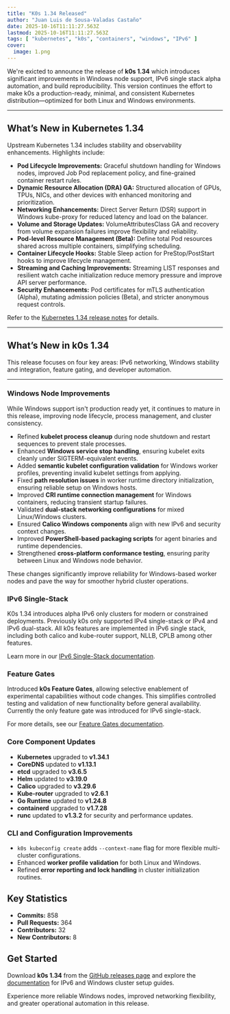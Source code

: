 ```yaml
---
title: "K0s 1.34 Released"
author: "Juan Luis de Sousa-Valadas Castaño"
date: 2025-10-16T11:11:27.563Z
lastmod: 2025-10-16T11:11:27.563Z
tags: [ "kubernetes", "k0s", "containers", "windows", "IPv6" ]
cover:
  image: 1.png
---
```


We're exicted to announce the release of **k0s 1.34** which introduces significant improvements in Windows node support, IPv6 single stack alpha automation, and build reproducibility.
This version continues the effort to make k0s a production-ready, minimal, and consistent Kubernetes distribution—optimized for both Linux and Windows environments.

---

## What’s New in Kubernetes 1.34

Upstream Kubernetes 1.34 includes stability and observability enhancements. Highlights include:

- **Pod Lifecycle Improvements:** Graceful shutdown handling for Windows nodes, improved Job Pod replacement policy, and fine-grained container restart rules.
- **Dynamic Resource Allocation (DRA) GA:** Structured allocation of GPUs, TPUs, NICs, and other devices with enhanced monitoring and prioritization.
- **Networking Enhancements:** Direct Server Return (DSR) support in Windows kube-proxy for reduced latency and load on the balancer.
- **Volume and Storage Updates:** VolumeAttributesClass GA and recovery from volume expansion failures improve flexibility and reliability.
- **Pod-level Resource Management (Beta):** Define total Pod resources shared across multiple containers, simplifying scheduling.
- **Container Lifecycle Hooks:** Stable Sleep action for PreStop/PostStart hooks to improve lifecycle management.
- **Streaming and Caching Improvements:** Streaming LIST responses and resilient watch cache initialization reduce memory pressure and improve API server performance.
- **Security Enhancements:** Pod certificates for mTLS authentication (Alpha), mutating admission policies (Beta), and stricter anonymous request controls.

Refer to the [Kubernetes 1.34 release notes](https://kubernetes.io/blog/2025/08/27/kubernetes-v1-34-release/) for details.

---

## What’s New in k0s 1.34

This release focuses on four key areas: IPv6 networking, Windows stability and integration, feature gating, and developer automation.

---

### Windows Node Improvements

While Windows support isn't production ready yet, it continues to mature in this release, improving node lifecycle, process management, and cluster consistency.

- Refined **kubelet process cleanup** during node shutdown and restart sequences to prevent stale processes.
- Enhanced **Windows service stop handling**, ensuring kubelet exits cleanly under SIGTERM-equivalent events.
- Added **semantic kubelet configuration validation** for Windows worker profiles, preventing invalid kubelet settings from applying.
- Fixed **path resolution issues** in worker runtime directory initialization, ensuring reliable setup on Windows hosts.
- Improved **CRI runtime connection management** for Windows containers, reducing transient startup failures.
- Validated **dual-stack networking configurations** for mixed Linux/Windows clusters.
- Ensured **Calico Windows components** align with new IPv6 and security context changes.
- Improved **PowerShell-based packaging scripts** for agent binaries and runtime dependencies.
- Strengthened **cross-platform conformance testing**, ensuring parity between Linux and Windows node behavior.

These changes significantly improve reliability for Windows-based worker nodes and pave the way for smoother hybrid cluster operations.

### IPv6 Single-Stack

K0s 1.34 introduces alpha IPv6 only clusters for modern or constrained deployments. Previously k0s only supported IPv4 single-stack or
IPv4 and IPv6 dual-stack. All k0s features are implemented in IPv6 single stack, including both calico and kube-router support, NLLB, CPLB
among other features.

Learn more in our [IPv6 Single-Stack documentation](https://docs.k0sproject.io/stable/single-stack-ipv6/).

### Feature Gates

Introduced **k0s Feature Gates**, allowing selective enablement of experimental capabilities without code changes.
This simplifies controlled testing and validation of new functionality before general availability. Currently the only feature gate was introduced
for IPv6 single-stack.

For more details, see our [Feature Gates documentation](https://docs.k0sproject.io/stable/feature-gates/).

### Core Component Updates

*   **Kubernetes** upgraded to **v1.34.1**
*   **CoreDNS** updated to **v1.13.1**
*   **etcd** upgraded to **v3.6.5**
*   **Helm** updated to **v3.19.0**
*   **Calico** upgraded to **v3.29.6**
*   **Kube-router** upgraded to **v2.6.1**
*   **Go Runtime** updated to **v1.24.8**
*   **containerd** upgraded to **v1.7.28**
*   **runc** updated to **v1.3.2** for security and performance updates.

### CLI and Configuration Improvements

- `k0s kubeconfig create` adds `--context-name` flag for more flexible multi-cluster configurations.
- Enhanced **worker profile validation** for both Linux and Windows.
- Refined **error reporting and lock handling** in cluster initialization routines.

## Key Statistics

- **Commits:** 858
- **Pull Requests:** 364
- **Contributors:** 32
- **New Contributors:** 8

## Get Started

Download **k0s 1.34** from the [GitHub releases page](https://github.com/k0sproject/k0s/releases) and explore the [documentation](https://docs.k0sproject.io/) for IPv6 and Windows cluster setup guides.

Experience more reliable Windows nodes, improved networking flexibility, and greater operational automation in this release.
